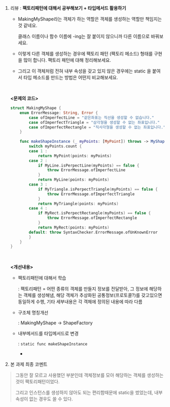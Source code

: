 1. 리뷰 : **팩토리패턴에 대해서 공부해보기 + 타입메서드 활용하기**

   - MakingMyShape라는 객체가 하는 역할은 객체를 생성하는 역할만 책임지는 것 같네요.

     클래스 이름이나 함수 이름에 -ing는 잘 붙이지 않으니까 다른 이름으로 바꿔보세요.

   - 이렇게 다른 객체를 생성하는 경우에 팩토리 패턴 (팩토리 메소드) 형태를 구현을 많이 합니다. 팩토리 패턴에 대해 정리해보세요.

   - 그리고 이 객체처럼 전혀 내부 속성을 갖고 있지 않은 경우에는 static 을 붙여서 타입 메소드를 만드는 방법은 어떤지 비교해보세요.

     ​

   **<문제의 코드>**

   ```swift
   struct MakingMyShape {
       enum ErrorMessage: String, Error {
           case ofImperfectLine = "같은좌표는 직선을 생성할 수 없습니다."
           case ofImperfectTriangle = "삼각형을 생성할 수 없는 좌표입니다."
           case ofImperfectRectangle = "직사각형을 생성할 수 없는 좌표입니다."
       }
       
       func makeShapeInstance (_ myPoints: [MyPoint]) throws -> MyShape {
           switch myPoints.count {
           case 1 :
               return MyPoint(points: myPoints)
           case 2 :
               if MyLine.isPerpectLine(myPoints) == false {
                   throw ErrorMessage.ofImperfectLine
               }
               return MyLine(points: myPoints)
           case 3 :
               if MyTriangle.isPerpectTriangle(myPoints) == false {
                   throw ErrorMessage.ofImperfectTriangle
               }
               return MyTriangle(points: myPoints)
           case 4 :
               if MyRect.isPerpectRectangle(myPoints) == false {
                   throw ErrorMessage.ofImperfectRectangle
               }
               return MyRect(points: myPoints)
           default: throw SyntaxChecker.ErrorMessage.ofUnKnownError
           }
       }
   }
   ```

   ​

   **<개선내용>**

   - 팩토리패턴에 대해서 학습

     : 팩토리패턴 = 어떤 종류의 객체를 만들지 정보를 전달받아, 그 정보에 해당하는 객체를 생성해냄, 해당 객체가 추상화된 공통정보(프로토콜?)를 갖고있으면 동일하게 수행, 기타 세부내용은 각 객체에 정의된 내용에 따라 다름

   - 구조체 명칭개선 

     : MakingMyShape -> ShapeFactory

   - 내부메서드를 타입메서드로 변경

     : `static func makeShapeInstance`

     - ​


1. 본 과제 최종 코멘트

> 그동안 잘 모르고 사용했던 부분인데 객체정보를 모아 해당하는 객체를 생성하는것이 팩토리패턴이었다.
>
> 그리고 인스턴스를 생성하지 않아도 되는  편리함때문에 static을 썼었는데, 내부속성이 없는 경우도 쓸 수 있다.